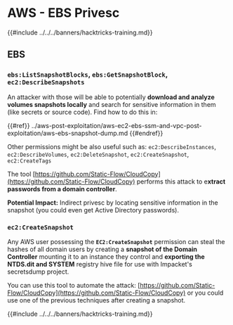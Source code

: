# AWS - EBS Privesc

{{#include ../../../banners/hacktricks-training.md}}

## EBS

### `ebs:ListSnapshotBlocks`, `ebs:GetSnapshotBlock`, `ec2:DescribeSnapshots`

An attacker with those will be able to potentially **download and analyze volumes snapshots locally** and search for sensitive information in them (like secrets or source code). Find how to do this in:

{{#ref}}
../aws-post-exploitation/aws-ec2-ebs-ssm-and-vpc-post-exploitation/aws-ebs-snapshot-dump.md
{{#endref}}

Other permissions might be also useful such as: `ec2:DescribeInstances`, `ec2:DescribeVolumes`, `ec2:DeleteSnapshot`, `ec2:CreateSnapshot`, `ec2:CreateTags`

The tool [https://github.com/Static-Flow/CloudCopy](https://github.com/Static-Flow/CloudCopy) performs this attack to e**xtract passwords from a domain controller**.

**Potential Impact:** Indirect privesc by locating sensitive information in the snapshot (you could even get Active Directory passwords).

### **`ec2:CreateSnapshot`**

Any AWS user possessing the **`EC2:CreateSnapshot`** permission can steal the hashes of all domain users by creating a **snapshot of the Domain Controller** mounting it to an instance they control and **exporting the NTDS.dit and SYSTEM** registry hive file for use with Impacket's secretsdump project.

You can use this tool to automate the attack: [https://github.com/Static-Flow/CloudCopy](https://github.com/Static-Flow/CloudCopy) or you could use one of the previous techniques after creating a snapshot.

{{#include ../../../banners/hacktricks-training.md}}




